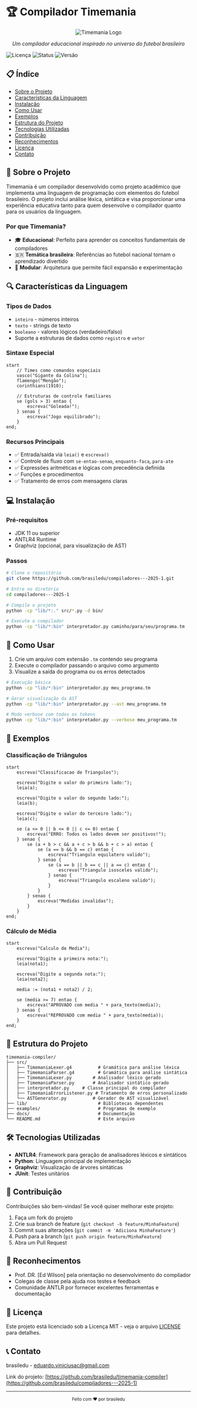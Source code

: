 # 🏆 Compilador Timemania

<div align="center">
  <img src="https://via.placeholder.com/400x100/121FCF/FFFFFF?text=TIMEMANIA+COMPILER" alt="Timemania Logo">
  <p><em>Um compilador educacional inspirado no universo do futebol brasileiro</em></p>
</div>

![Licença](https://img.shields.io/badge/license-MIT-green)
![Status](https://img.shields.io/badge/status-em%20desenvolvimento-yellow)
![Versão](https://img.shields.io/badge/vers%C3%A3o-1.0.0-blue)

## 📋 Índice
- [Sobre o Projeto](#-sobre-o-projeto)
- [Características da Linguagem](#-características-da-linguagem)
- [Instalação](#-instalação)
- [Como Usar](#-como-usar)
- [Exemplos](#-exemplos)
- [Estrutura do Projeto](#-estrutura-do-projeto)
- [Tecnologias Utilizadas](#-tecnologias-utilizadas)
- [Contribuição](#-contribuição)
- [Reconhecimentos](#-reconhecimentos)
- [Licença](#-licença)
- [Contato](#-contato)

## 🚀 Sobre o Projeto

Timemania é um compilador desenvolvido como projeto acadêmico que implementa uma linguagem de programação com elementos do futebol brasileiro. O projeto inclui análise léxica, sintática e visa proporcionar uma experiência educativa tanto para quem desenvolve o compilador quanto para os usuários da linguagem.

### Por que Timemania?

- 🎓 **Educacional**: Perfeito para aprender os conceitos fundamentais de compiladores
- 🇧🇷 **Temática brasileira**: Referências ao futebol nacional tornam o aprendizado divertido
- 🧩 **Modular**: Arquitetura que permite fácil expansão e experimentação

## 🔍 Características da Linguagem

### Tipos de Dados
- `inteiro` - números inteiros
- `texto` - strings de texto
- `booleano` - valores lógicos (verdadeiro/falso)
- Suporte a estruturas de dados como `registro` e `vetor`

### Sintaxe Especial
```
start
    // Times como comandos especiais
    vasco("Gigante da Colina");
    flamengo("Mengão");
    corinthians(1910);
    
    // Estruturas de controle familiares
    se (gols > 3) entao {
        escreva("Goleada!");
    } senao {
        escreva("Jogo equilibrado");
    }
end;
```

### Recursos Principais
- ✅ Entrada/saída via `leia()` e `escreva()`
- ✅ Controle de fluxo com `se-entao-senao`, `enquanto-faca`, `para-ate`
- ✅ Expressões aritméticas e lógicas com precedência definida
- ✅ Funções e procedimentos
- ✅ Tratamento de erros com mensagens claras

## 💻 Instalação

### Pré-requisitos
- JDK 11 ou superior
- ANTLR4 Runtime
- Graphviz (opcional, para visualização de AST)

### Passos
```bash
# Clone o repositório
git clone https://github.com/brasiledu/compiladores---2025-1.git

# Entre no diretório
cd compiladores---2025-1

# Compile o projeto
python -cp "lib/*:." src/*.py -d bin/

# Execute o compilador
python -cp "lib/*:bin" interpretador.py caminho/para/seu/programa.tm
```

## 🔧 Como Usar

1. Crie um arquivo com extensão `.tm` contendo seu programa
2. Execute o compilador passando o arquivo como argumento
3. Visualize a saída do programa ou os erros detectados

```bash
# Execução básica
python -cp "lib/*:bin" interpretador.py meu_programa.tm

# Gerar visualização da AST
python -cp "lib/*:bin" interpretador.py --ast meu_programa.tm

# Modo verbose com todos os tokens
python -cp "lib/*:bin" interpretador.py --verbose meu_programa.tm
```

## 📝 Exemplos

### Classificação de Triângulos

```
start
    escreva("Classificacao de Triangulos");
    
    escreva("Digite o valor do primeiro lado:");
    leia(a);
    
    escreva("Digite o valor do segundo lado:");
    leia(b);
    
    escreva("Digite o valor do terceiro lado:");
    leia(c);
    
    se (a <= 0 || b <= 0 || c <= 0) entao {
        escreva("ERRO: Todos os lados devem ser positivos!");
    } senao {
        se (a + b > c && a + c > b && b + c > a) entao {
            se (a == b && b == c) entao {
                escreva("Triangulo equilatero valido");
            } senao {
                se (a == b || b == c || a == c) entao {
                    escreva("Triangulo isosceles valido");
                } senao {
                    escreva("Triangulo escaleno valido");
                }
            }
        } senao {
            escreva("Medidas invalidas");
        }
    }
end;
```

### Cálculo de Média

```
start
    escreva("Calculo de Media");
    
    escreva("Digite a primeira nota:");
    leia(nota1);
    
    escreva("Digite a segunda nota:");
    leia(nota2);
    
    media := (nota1 + nota2) / 2;
    
    se (media >= 7) entao {
        escreva("APROVADO com media " + para_texto(media));
    } senao {
        escreva("REPROVADO com media " + para_texto(media));
    }
end;
```

## 📁 Estrutura do Projeto

```
timemania-compiler/
├── src/
│   ├── TimemaniaLexer.g4          # Gramática para análise léxica
│   ├── TimemaniaParser.g4         # Gramática para análise sintática
│   ├── TimemaniaLexer.py        # Analisador léxico gerado
│   ├── TimemaniaParser.py       # Analisador sintático gerado
│   ├── interpretador.py     # Classe principal do compilador
│   ├── TimemaniaErrorListener.py # Tratamento de erros personalizado
│   └── ASTGenerator.py          # Gerador de AST visualizável
├── lib/                           # Bibliotecas dependentes
├── examples/                      # Programas de exemplo
├── docs/                          # Documentação
└── README.md                      # Este arquivo
```

## 🛠️ Tecnologias Utilizadas

- **ANTLR4**: Framework para geração de analisadores léxicos e sintáticos
- **Python**: Linguagem principal de implementação
- **Graphviz**: Visualização de árvores sintáticas
- **JUnit**: Testes unitários

## 👥 Contribuição

Contribuições são bem-vindas! Se você quiser melhorar este projeto:

1. Faça um fork do projeto
2. Crie sua branch de feature (`git checkout -b feature/MinhaFeature`)
3. Commit suas alterações (`git commit -m 'Adiciona MinhaFeature'`)
4. Push para a branch (`git push origin feature/MinhaFeature`)
5. Abra um Pull Request

## 🏅 Reconhecimentos

- Prof. DR. [Ed Wilson] pela orientação no desenvolvimento do compilador
- Colegas de classe pela ajuda nos testes e feedback
- Comunidade ANTLR por fornecer excelentes ferramentas e documentação

## 📄 Licença

Este projeto está licenciado sob a Licença MIT - veja o arquivo [LICENSE](LICENSE) para detalhes.

## 📞 Contato

brasiledu - [eduardo.viniciusac@gmail.com](mailto:eduardo.viniciusac@gmail.com)

Link do projeto: [https://github.com/brasiledu/timemania-compiler](https://github.com/brasiledu/compiladores---2025-1)

---

<div align="center">
  <sub>Feito com ❤️ por brasiledu</sub>
</div>
